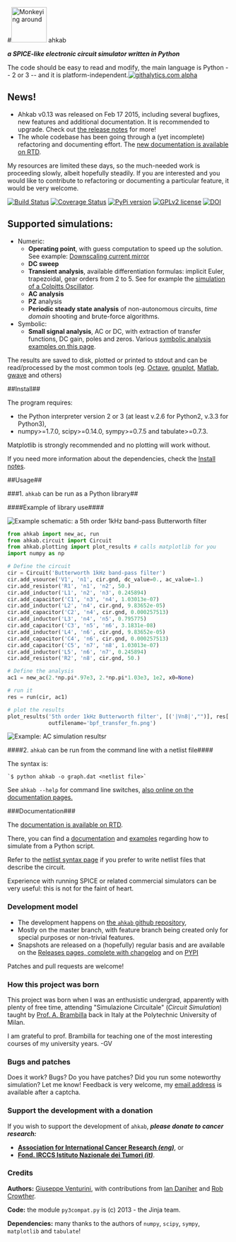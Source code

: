 #<img src="http://raw.github.com/wiki/ahkab/ahkab/images/logo_small.png" alt="Monkeying around" style="width: 80px;"/> ahkab

***a SPICE-like electronic circuit simulator written in Python***

The code should be easy to read and modify, the main language is Python -- 2 or 3 -- and it is platform-independent.[![githalytics.com alpha](https://cruel-carlota.pagodabox.com/3f4b146d6a15f66802f1906e5cf4f68c "githalytics.com")](http://githalytics.com/ahkab/ahkab)

## News! ##

 * Ahkab v0.13 was released on Feb 17 2015, including several bugfixes, new features and additional documentation. It is recommended to upgrade. Check out [the release notes](https://github.com/ahkab/ahkab/releases/tag/v0.13) for more!
 * The whole codebase has been going through a (yet incomplete) refactoring and documenting effort. The [new documentation is available on RTD](http://ahkab.readthedocs.org/en/latest/).

My resources are limited these days, so the much-needed work is proceeding slowly, albeit hopefully steadily. If you are interested and you would like to contribute to refactoring or documenting a particular feature, it would be very welcome.

[![Build Status](https://travis-ci.org/ahkab/ahkab.png?branch=master)](https://travis-ci.org/ahkab/ahkab) [![Coverage Status](https://coveralls.io/repos/ahkab/ahkab/badge.png?branch=master)](https://coveralls.io/r/ahkab/ahkab?branch=master)
[![PyPi version](http://img.shields.io/badge/version-0.13-brightgreen.png)](https://pypi.python.org/pypi/ahkab/) [![GPLv2 license](http://img.shields.io/badge/license-GPL%20v2-brightgreen.png)](https://raw.githubusercontent.com/ahkab/ahkab/master/LICENSE) [![DOI](https://zenodo.org/badge/doi/10.5281/zenodo.13774.svg)](http://dx.doi.org/10.5281/zenodo.13774)
<!--- [![PyPi downloads](https://pypip.in/download/ahkab/badge.png)](https://pypi.python.org/pypi/ahkab/) --->


## Supported simulations: ##
  * Numeric:
    * **Operating point**, with guess computation to speed up the solution. See example: [Downscaling current mirror](https://github.com/ahkab/ahkab/wiki/Example:-OP-simulation)
    * **DC sweep**
    * **Transient analysis**, available differentiation formulas: implicit Euler, trapezoidal, gear orders from 2 to 5. See for example the [simulation of a Colpitts Oscillator](https://github.com/ahkab/ahkab/wiki/Example:-Transient-simulation-1).
    * **AC analysis**
    * **PZ** analysis
    * **Periodic steady state analysis** of non-autonomous circuits, _time_ _domain_ shooting and brute-force algorithms.
  * Symbolic: 
    * **Small signal analysis**, AC or DC, with extraction of transfer functions, DC gain, poles and zeros. Various [symbolic analysis examples on this page](https://github.com/ahkab/ahkab/wiki/Example:-Symbolic-simulation).

The results are saved to disk, plotted or printed to stdout and can be read/processed by the most common tools (eg. [Octave](http://www.gnu.org/software/octave/), [gnuplot](http://www.gnuplot.info/), [Matlab](http://www.mathworks.com/products/matlab/), [gwave](http://www.telltronics.org/software/gwave/) and others)

##Install##

The program requires:
* the Python interpreter version 2 or 3 (at least v.2.6 for Python2, v.3.3 for Python3),
* numpy>=1.7.0, scipy>=0.14.0, sympy>=0.7.5 and tabulate>=0.7.3.

Matplotlib is strongly recommended and no plotting will work without.

If you need more information about the dependencies, check the [Install notes](https://github.com/ahkab/ahkab/wiki/Install:-Notes).

##Usage##

###1. `ahkab` can be run as a Python library##

####Example of library use####
 
<img src="https://rawgithub.com/ahkab/ahkab/master/doc/images/readme_example/pbf.svg" alt="Example schematic: a 5th order 1kHz band-pass Butterworth filter"/>

```python
from ahkab import new_ac, run
from ahkab.circuit import Circuit
from ahkab.plotting import plot_results # calls matplotlib for you
import numpy as np

# Define the circuit
cir = Circuit('Butterworth 1kHz band-pass filter')
cir.add_vsource('V1', 'n1', cir.gnd, dc_value=0., ac_value=1.)
cir.add_resistor('R1', 'n1', 'n2', 50.)
cir.add_inductor('L1', 'n2', 'n3', 0.245894)
cir.add_capacitor('C1', 'n3', 'n4', 1.03013e-07)
cir.add_inductor('L2', 'n4', cir.gnd, 9.83652e-05)
cir.add_capacitor('C2', 'n4', cir.gnd, 0.000257513)
cir.add_inductor('L3', 'n4', 'n5', 0.795775)
cir.add_capacitor('C3', 'n5', 'n6', 3.1831e-08)
cir.add_inductor('L4', 'n6', cir.gnd, 9.83652e-05)
cir.add_capacitor('C4', 'n6', cir.gnd, 0.000257513)
cir.add_capacitor('C5', 'n7', 'n8', 1.03013e-07)
cir.add_inductor('L5', 'n6', 'n7', 0.245894)
cir.add_resistor('R2', 'n8', cir.gnd, 50.)

# Define the analysis
ac1 = new_ac(2.*np.pi*.97e3, 2.*np.pi*1.03e3, 1e2, x0=None)

# run it
res = run(cir, ac1)

# plot the results
plot_results('5th order 1kHz Butterworth filter', [('|Vn8|',"")], res['ac'],
             outfilename='bpf_transfer_fn.png')
```

<img src="https://rawgithub.com/ahkab/ahkab/master/doc/images/readme_example/bpf_results.svg" alt="Example: AC simulation resultsr"/>

####2. `ahkab` can be run from the command line with a netlist file####
 
 The syntax is:

    `$ python ahkab -o graph.dat <netlist file>`

See `ahkab --help` for command line switches, [also online on the documentation pages.](http://ahkab.readthedocs.org/en/latest/help/Command-Line-Help.html)

###Documentation###

The [documentation is available on RTD](http://ahkab.readthedocs.org/en/latest/).

There, you can find a [documentation](http://ahkab.readthedocs.org/en/latest/ahkab.html) and [examples](http://ahkab.readthedocs.org/en/latest/examples/Python_API.html) regarding how to simulate from a Python script.

Refer to the [netlist syntax page](http://ahkab.readthedocs.org/en/latest/help/Netlist-Syntax.html) if you prefer to write netlist files that describe the circuit.

Experience with running SPICE or related commercial simulators can be very useful: this is not for the faint of heart.

### Development model ###

* The development happens on [the `ahkab` github repository](https://github.com/ahkab/ahkab),
* Mostly on the master branch, with feature branch being created only for special purposes or non-trivial features.
* Snapshots are released on a (hopefully) regular basis and are available on the [Releases pages, complete with changelog](https://github.com/ahkab/ahkab/releases) and on [PYPI](https://pypi.python.org/pypi/ahkab/)

Patches and pull requests are welcome!

### How this project was born ###

This project was born when I was an enthusistic undergrad, apparently with plenty of free time, attending "Simulazione Circuitale" (*Circuit Simulation*) taught by [Prof. A. Brambilla](http://brambilla.dei.polimi.it/) back in Italy at the Polytechnic University of Milan.

I am grateful to prof. Brambilla for teaching one of the most interesting courses of my university years. -GV

### Bugs and patches ###

Does it work? Bugs? Do you have patches? Did you run some noteworthy simulation? Let me know! Feedback is very welcome, my [email address](http://tinymailto.com/5310) is available after a captcha.

### Support the development with a donation ###

If you wish to support the development of `ahkab`, ***please donate to cancer research:***

* **[Association for International Cancer Research *(eng)*](http://www.aicr.org.uk/donate.aspx)**,
  or
* **[Fond. IRCCS Istituto Nazionale dei Tumori *(it)*](http://www.istitutotumori.mi.it/modules.php?name=Content&pa=showpage&pid=24)**.

### Credits ###
**Authors:** [Giuseppe Venturini](https://github.com/ggventurini), with contributions from [Ian Daniher](https://github.com/itdaniher) and [Rob Crowther](https://github.com/weilawei).

**Code:** the module `py3compat.py` is (c) 2013 - the Jinja team.

**Dependencies:** many thanks to the authors of `numpy`, `scipy`, `sympy`, ``matplotlib`` and ``tabulate``!


